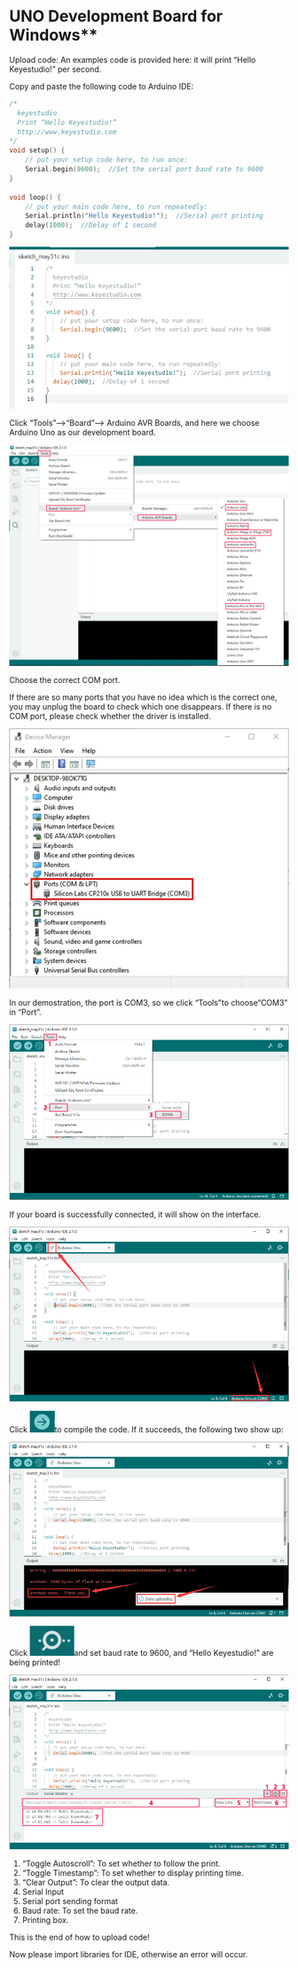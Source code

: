 # **UNO Development Board for Windows****

Upload code: An examples code is provided here: it will print “Hello Keyestudio!” per second.

Copy and paste the following code to Arduino IDE: 

```c
/*
  keyestudio 
  Print “Hello Keyestudio!”
  http://www.keyestudio.com
*/
void setup() {  
    // put your setup code here, to run once:
    Serial.begin(9600);  //Set the serial port baud rate to 9600
}

void loop() {  
    // put your main code here, to run repeatedly:
    Serial.println("Hello Keyestudio!");  //Serial port printing
 	delay(1000);  //Delay of 1 second
}
```

![](./media/image-20230531163632939.png)

Click “Tools”——>“Board”——> Arduino AVR Boards, and here we choose Arduino Uno as our development board. 

![](./media/123456-1685520938684-103.png)

Choose the correct COM port.

If there are so many ports that you have no idea which is the correct one, you may unplug the board to check which one disappears. If there is no COM port, please check whether the driver is installed.

![wps11](./media/wps11.jpg)

In our demostration, the port is COM3, so we click “Tools”to choose“COM3” in “Port”.

![456789](./media/456789.png)

If your board is successfully connected, it will show on the interface. 

![image-20230531164139295](./media/image-20230531164139295.png)

Click ![image-20230531164208065](./media/image-20230531164208065.png)to compile the code. If it succeeds, the following two show up:

![image-20230531164344269](./media/image-20230531164344269.png)

Click ![image-20230601084450267](./media/image-20230601084450267.png)and set baud rate to 9600, and “Hello Keyestudio!” are being printed!

![20230531164555](./media/20230531164555.png)

1. “Toggle Autoscroll”: To set whether to follow the print.
2. “Toggle Timestamp”: To set whether to display printing time.
3. “Clear Output”: To clear the output data.
4. Serial Input
5. Serial port sending format
6. Baud rate: To set the baud rate.
7. Printing box.

This is the end of how to upload code!

Now please import libraries for IDE, otherwise an error will occur. 






